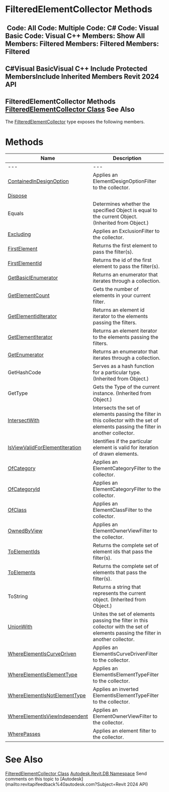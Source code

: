 # FilteredElementCollector Methods

﻿
 Code: All Code: Multiple Code: C# Code: Visual Basic Code: Visual C++  Members: Show All Members: Filtered Members: Filtered Members: Filtered   
---  
C#Visual BasicVisual C++
Include Protected MembersInclude Inherited Members
Revit 2024 API  
---  
FilteredElementCollector Methods  
[FilteredElementCollector Class](263cf06b-98be-6f91-c4da-fb47d01688f3.md "FilteredElementCollector Class") See Also  
---  
The [FilteredElementCollector](263cf06b-98be-6f91-c4da-fb47d01688f3.md "FilteredElementCollector Class") type exposes the following members.
# Methods
| Name | Description |
| --- | --- |
| --- | --- | --- |
| [ContainedInDesignOption](92a2be0f-f632-2337-5bdd-ae3e832f3c33.md "ContainedInDesignOption Method") | Applies an ElementDesignOptionFilter to the collector. |
| [Dispose](c23c8781-f645-c059-7db5-d0cfd732dda1.md "Dispose Method") |
| Equals | Determines whether the specified Object is equal to the current Object. (Inherited from Object.) |
| [Excluding](80e23fdc-c005-163b-5643-38d84411a73d.md "Excluding Method") | Applies an ExclusionFilter to the collector. |
| [FirstElement](c8c1cae0-4ac8-a309-e915-6d491137d47e.md "FirstElement Method") | Returns the first element to pass the filter(s). |
| [FirstElementId](b1b42ac5-e816-983a-f44d-5cf441ca1ad9.md "FirstElementId Method") | Returns the id of the first element to pass the filter(s). |
| [GetBasicIEnumerator](07236f22-1721-1f6e-0fb6-f03709923430.md "GetBasicIEnumerator Method") | Returns an enumerator that iterates through a collection. |
| [GetElementCount](886aabfd-ea87-e54c-d108-37d09a44d612.md "GetElementCount Method") | Gets the number of elements in your current filter. |
| [GetElementIdIterator](0b1cdbeb-21ce-a4c5-6cae-253595818085.md "GetElementIdIterator Method") | Returns an element id iterator to the elements passing the filters. |
| [GetElementIterator](7113e21c-90f8-8f58-3b00-407fc1cd56e0.md "GetElementIterator Method") | Returns an element iterator to the elements passing the filters. |
| [GetEnumerator](746ac65b-35c2-d0db-53d7-4fe0fd61ab1f.md "GetEnumerator Method") | Returns an enumerator that iterates through a collection. |
| GetHashCode | Serves as a hash function for a particular type.  (Inherited from Object.) |
| GetType | Gets the Type of the current instance. (Inherited from Object.) |
| [IntersectWith](5b204fc8-7702-cf7e-346a-3a4c1767924b.md "IntersectWith Method") | Intersects the set of elements passing the filter in this collector with the set of elements passing the filter in another collector. |
| [IsViewValidForElementIteration](9c7f3f9c-aa8a-8077-9235-ff1058c8b20b.md "IsViewValidForElementIteration Method") | Identifies if the particular element is valid for iteration of drawn elements. |
| [OfCategory](c3523c35-4a07-9723-3c28-de3cc47b2ad0.md "OfCategory Method") | Applies an ElementCategoryFilter to the collector. |
| [OfCategoryId](63304108-73f8-844e-82fc-5b8fad9839b0.md "OfCategoryId Method") | Applies an ElementCategoryFilter to the collector. |
| [OfClass](b0a5f22c-6951-c3af-cd29-1f28f574035d.md "OfClass Method") | Applies an ElementClassFilter to the collector. |
| [OwnedByView](54f2107a-bd87-41fe-dd00-385253ba5915.md "OwnedByView Method") | Applies an ElementOwnerViewFilter to the collector. |
| [ToElementIds](bfb8c8a2-aa2f-b1bc-7d57-7e3f7d39fcae.md "ToElementIds Method") | Returns the complete set of element ids that pass the filter(s). |
| [ToElements](732b4a0d-62d8-b86d-120b-8ea3d9713b34.md "ToElements Method") | Returns the complete set of elements that pass the filter(s). |
| ToString | Returns a string that represents the current object. (Inherited from Object.) |
| [UnionWith](957cc5cb-5c7f-cac9-ec86-35afe824c432.md "UnionWith Method") | Unites the set of elements passing the filter in this collector with the set of elements passing the filter in another collector. |
| [WhereElementIsCurveDriven](3f3269fc-367c-1fec-9ddb-d0b54ecc4f0e.md "WhereElementIsCurveDriven Method") | Applies an ElementIsCurveDrivenFilter to the collector. |
| [WhereElementIsElementType](77793daa-5a26-b4d6-9019-4d998a55099e.md "WhereElementIsElementType Method") | Applies an ElementIsElementTypeFilter to the collector. |
| [WhereElementIsNotElementType](061cbbb9-26f1-a8f8-a4b2-3d7ff0105199.md "WhereElementIsNotElementType Method") | Applies an inverted ElementIsElementTypeFilter to the collector. |
| [WhereElementIsViewIndependent](38b15459-9ffe-204a-0193-47c3a1b5e6e2.md "WhereElementIsViewIndependent Method") | Applies an ElementOwnerViewFilter to the collector. |
| [WherePasses](42d4eef3-55a1-2739-0ef8-6bc1d9fc2755.md "WherePasses Method") | Applies an element filter to the collector. |

# See Also
[FilteredElementCollector Class](263cf06b-98be-6f91-c4da-fb47d01688f3.md "FilteredElementCollector Class")
[Autodesk.Revit.DB Namespace](87546ba7-461b-c646-cbb1-2cb8f5bff8b2.md "Autodesk.Revit.DB Namespace")
Send comments on this topic to [Autodesk](mailto:revitapifeedback%40autodesk.com?Subject=Revit 2024 API)
